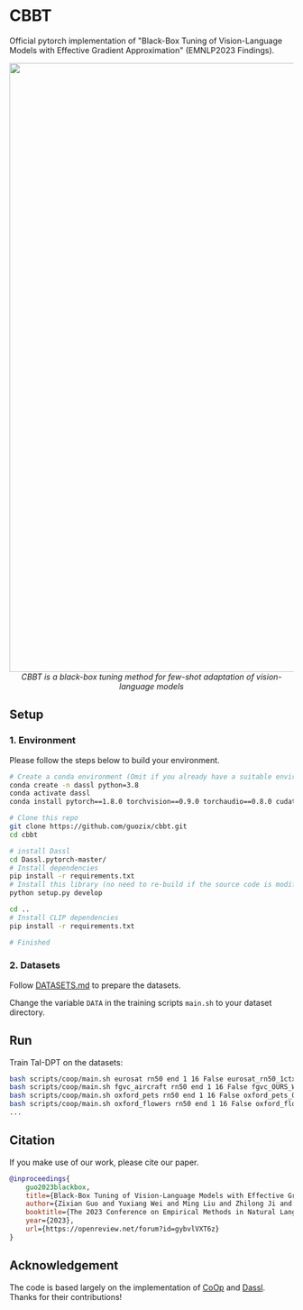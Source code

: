 # CBBT
Official pytorch implementation of "Black-Box Tuning of Vision-Language Models with Effective Gradient Approximation" (EMNLP2023 Findings).

<p align="center">
<img src="figures/pipeline.png" width="1080px"/> 
<br>
<em>CBBT is a black-box tuning method for few-shot adaptation of vision-language models </em>
</p>


## Setup

### 1. Environment
Please follow the steps below to build your environment.

```bash
# Create a conda environment (Omit if you already have a suitable environment)
conda create -n dassl python=3.8
conda activate dassl
conda install pytorch==1.8.0 torchvision==0.9.0 torchaudio==0.8.0 cudatoolkit=11.1 -c pytorch -c conda-forge # torch (version >= 1.7.1)

# Clone this repo
git clone https://github.com/guozix/cbbt.git
cd cbbt

# install Dassl
cd Dassl.pytorch-master/
# Install dependencies
pip install -r requirements.txt
# Install this library (no need to re-build if the source code is modified)
python setup.py develop

cd ..
# Install CLIP dependencies
pip install -r requirements.txt

# Finished
```

### 2. Datasets

Follow [DATASETS.md](https://github.com/KaiyangZhou/CoOp/blob/main/DATASETS.md) to prepare the datasets.

Change the variable `DATA` in the training scripts `main.sh` to your dataset directory.

## Run

Train TaI-DPT on the datasets:
``` bash
bash scripts/coop/main.sh eurosat rn50 end 1 16 False eurosat_rn50_1ctx 1 True True False 256 150 6000
bash scripts/coop/main.sh fgvc_aircraft rn50 end 1 16 False fgvc_OURS_WO_rn50_1ctx_haug_fix 0 True True False 256 150 6000
bash scripts/coop/main.sh oxford_pets rn50 end 1 16 False oxford_pets_OURS_WO_rn50_1ctx_haug_fix 1 True True False 256 150 6000
bash scripts/coop/main.sh oxford_flowers rn50 end 1 16 False oxford_flowers_OURS_WO_rn50_1ctx_haug_fix 2 True True False 256 150 6000
...
```

## Citation

If you make use of our work, please cite our paper.
```bibtex
@inproceedings{
    guo2023blackbox,
    title={Black-Box Tuning of Vision-Language Models with Effective Gradient Approximation},
    author={Zixian Guo and Yuxiang Wei and Ming Liu and Zhilong Ji and Jinfeng Bai and Yiwen Guo and Wangmeng Zuo},
    booktitle={The 2023 Conference on Empirical Methods in Natural Language Processing},
    year={2023},
    url={https://openreview.net/forum?id=gybvlVXT6z}
}
```

## Acknowledgement

The code is based largely on the implementation of [CoOp](https://github.com/KaiyangZhou/CoOp) and [Dassl](https://github.com/KaiyangZhou/Dassl.pytorch). Thanks for their contributions!

